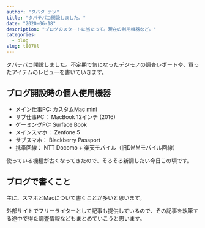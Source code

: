 ```yaml
---
author: "タバタ テツ"
title: "タバテバコ開設しました。"
date: "2020-06-18"
description: "ブログのスタートに当たって。現在の利用機器など。"
categories:
  - blog
slug: t8078l
---
```


タバテバコ開設しました。不定期で気になったデジモノの調査レポートや、買ったアイテムのレビューを書いていきます。

## ブログ開設時の個人使用機器

- メイン仕事PC: カスタムMac mini
- サブ仕事PC： MacBook 12インチ (2016)
- ゲーミングPC: Surface Book
- メインスマホ： Zenfone 5
- サブスマホ： Blackberry Passport
- 携帯回線： NTT Docomo + 楽天モバイル（旧DMMモバイル回線）

使っている機種が古くなってきたので、そろそろ新調したい今日この頃です。

## ブログで書くこと

主に、スマホとMacについて書くことが多いと思います。

外部サイトでフリーライターとして記事も提供しているので、その記事を執筆する途中で得た調査情報などもまとめていこうと思います。
